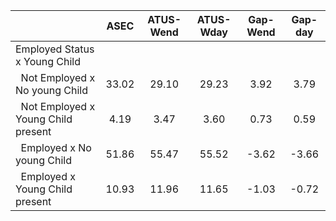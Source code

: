 
|                      |         ASEC |    ATUS-Wend |    ATUS-Wday |     Gap-Wend |      Gap-day |
| -------------------- | :----------: | :----------: | :----------: | :----------: | :----------: |
| Employed Status x Young Child |              |              |              |              |              |
| &nbsp;&nbsp;Not Employed x No young Child |        33.02 |        29.10 |        29.23 |         3.92 |         3.79 |
| &nbsp;&nbsp;Not Employed x Young Child present |         4.19 |         3.47 |         3.60 |         0.73 |         0.59 |
| &nbsp;&nbsp;Employed x No young Child |        51.86 |        55.47 |        55.52 |        -3.62 |        -3.66 |
| &nbsp;&nbsp;Employed x Young Child present |        10.93 |        11.96 |        11.65 |        -1.03 |        -0.72 |

